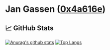 # Jan Gassen ([0x4a616e](https://github.com/0x4a616e))

## 📈 GitHub Stats
[![Anurag's github stats](https://github-readme-stats.vercel.app/api?username=0x4a616e&theme=default&hide=issues)](https://github.com/anuraghazra/github-readme-stats)
[![Top Langs](https://github-readme-stats.vercel.app/api/top-langs/?username=0x4a616e&theme=default&layout=compact)](https://github.com/anuraghazra/github-readme-stats)


<!--
**0x4a616e/0x4a616e** is a ✨ _special_ ✨ repository because its `README.md` (this file) appears on your GitHub profile.

Here are some ideas to get you started:

- 🔭 I’m currently working on ...
- 🌱 I’m currently learning ...
- 👯 I’m looking to collaborate on ...
- 🤔 I’m looking for help with ...
- 💬 Ask me about ...
- 📫 How to reach me: ...
- 😄 Pronouns: ...
- ⚡ Fun fact: ...
-->


